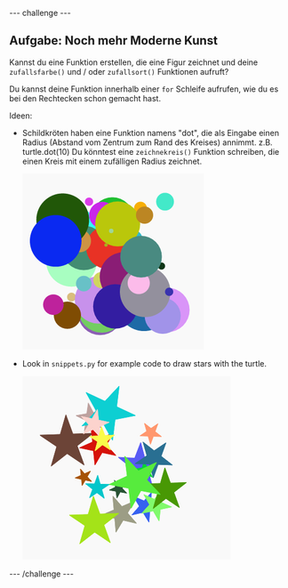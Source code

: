\--- challenge \---

## Aufgabe: Noch mehr Moderne Kunst

Kannst du eine Funktion erstellen, die eine Figur zeichnet und deine `zufallsfarbe()` und / oder `zufallsort()` Funktionen aufruft?

Du kannst deine Funktion innerhalb einer `for` Schleife aufrufen, wie du es bei den Rechtecken schon gemacht hast.

Ideen:

- Schildkröten haben eine Funktion namens "dot", die als Eingabe einen Radius (Abstand vom Zentrum zum Rand des Kreises) annimmt. z.B. turtle.dot(10) Du könntest eine `zeichnekreis()` Funktion schreiben, die einen Kreis mit einem zufälligen Radius zeichnet.
    
    ![screenshot](images/modern-circles.png)

- Look in `snippets.py` for example code to draw stars with the turtle.
    
    ![screenshot](images/modern-stars.png)

\--- /challenge \---
